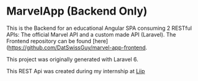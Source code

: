 # MarvelApp (Backend Only)

This is the Backend for an educational Angular SPA consuming 2 RESTful APIs: The official Marvel API and a custom made API (Laravel). The Frontend repository can be found [here](https://github.com/DatSwissGuy/marvel-app-frontend. 

This project was originally generated with Laravel 6.

This REST Api was created during my internship at [Liip](https://www.liip.ch)
